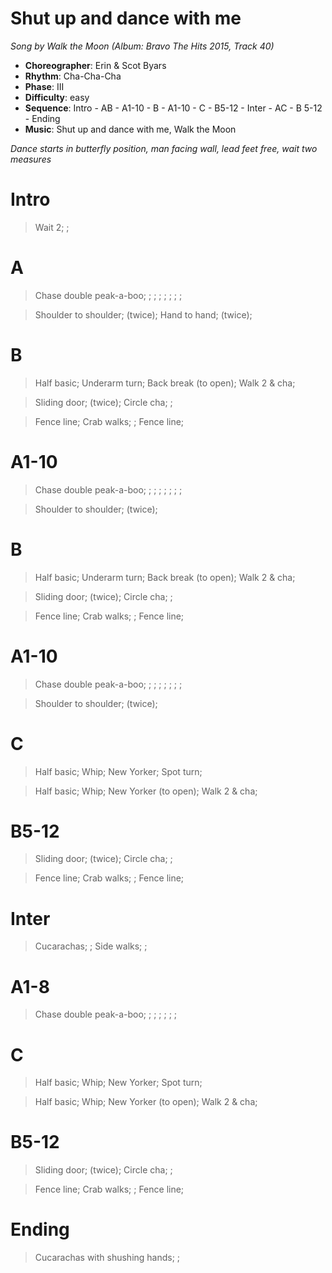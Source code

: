 # Shut up and dance with me
*Song by Walk the Moon (Album: Bravo The Hits 2015, Track 40)*

* **Choreographer**: Erin & Scot Byars
* **Rhythm**: Cha-Cha-Cha
* **Phase**: III
* **Difficulty**: easy
* **Sequence**: Intro - AB - A1-10 - B - A1-10 - C - B5-12 - Inter - AC - B 5-12 - Ending
* **Music**: Shut up and dance with me, Walk the Moon

*Dance starts in butterfly position, man facing wall, lead feet free, wait two measures*

# Intro

> Wait 2; ;

# A

> Chase double peak-a-boo; ; ; ; ; ; ; ;

> Shoulder to shoulder; (twice); Hand to hand; (twice);

# B

> Half basic; Underarm turn; Back break (to open); Walk 2 & cha;

> Sliding door; (twice); Circle cha; ;

> Fence line; Crab walks; ; Fence line;

# A1-10

> Chase double peak-a-boo; ; ; ; ; ; ; ;

> Shoulder to shoulder; (twice);

# B

> Half basic; Underarm turn; Back break (to open); Walk 2 & cha;

> Sliding door; (twice); Circle cha; ;

> Fence line; Crab walks; ; Fence line;

# A1-10

> Chase double peak-a-boo; ; ; ; ; ; ; ;

> Shoulder to shoulder; (twice);

# C

> Half basic; Whip; New Yorker; Spot turn;

> Half basic; Whip; New Yorker (to open); Walk 2 & cha;

# B5-12

> Sliding door; (twice); Circle cha; ;

> Fence line; Crab walks; ; Fence line;

# Inter

> Cucarachas; ; Side walks; ;

# A1-8

> Chase double peak-a-boo; ; ; ; ; ; ;

# C

> Half basic; Whip; New Yorker; Spot turn;

> Half basic; Whip; New Yorker (to open); Walk 2 & cha;

# B5-12

> Sliding door; (twice); Circle cha; ;

> Fence line; Crab walks; ; Fence line;

# Ending

> Cucarachas with shushing hands; ;

<meta name="x:audio-file" content="w/Walk the Moon/Walk the Moon - Shut Up And Dance.mp3">